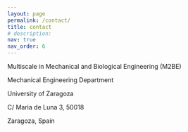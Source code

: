 ```yaml
---
layout: page
permalink: /contact/
title: contact
# description: 
nav: true
nav_order: 6
---
```


Multiscale in Mechanical and Biological Engineering (M2BE)

Mechanical Engineering Department

University of Zaragoza

C/ Maria de Luna 3, 50018

Zaragoza, Spain



